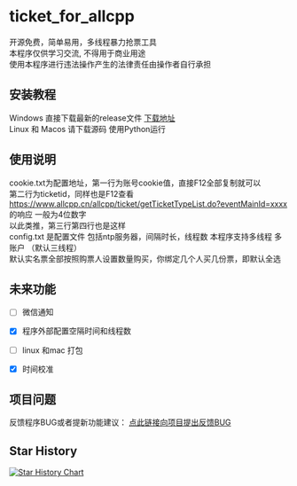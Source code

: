 # ticket_for_allcpp
开源免费，简单易用，多线程暴力抢票工具<br>
本程序仅供学习交流, 不得用于商业用途<br>
使用本程序进行违法操作产生的法律责任由操作者自行承担

## 安装教程
Windows 直接下载最新的release文件 [下载地址](https://github.com/Koileo/ticket_for_allcpp/releases/)<br>
Linux 和 Macos 请下载源码 使用Python运行

## 使用说明
cookie.txt为配置地址，第一行为账号cookie值，直接F12全部复制就可以<br>
第二行为ticketid，同样也是F12查看 https://www.allcpp.cn/allcpp/ticket/getTicketTypeList.do?eventMainId=xxxx 的响应 一般为4位数字<br>
以此类推，第三行第四行也是这样<br>
config.txt 是配置文件 包括ntp服务器，间隔时长，线程数
本程序支持多线程 多账户 （默认三线程）<br>
默认实名票全部按照购票人设置数量购买，你绑定几个人买几份票，即默认全选

## 未来功能
- [ ] 微信通知
- [x] 程序外部配置空隔时间和线程数
- [ ] linux 和mac 打包
- [x] 时间校准


## 项目问题
反馈程序BUG或者提新功能建议： [点此链接向项目提出反馈BUG](https://github.com/Koileo/ticket_for_allcpp/issues)

## Star History

[![Star History Chart](https://api.star-history.com/svg?repos=Koileo/ticket_for_allcpp&type=Date)](https://star-history.com/#Koileo/ticket_for_allcpp&Date)
